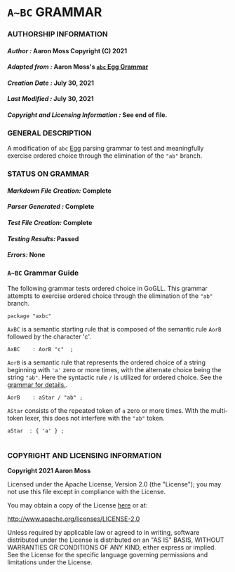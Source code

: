 # **`A~BC` GRAMMAR**
### **AUTHORSHIP INFORMATION**
#### *Author :* Aaron Moss Copyright (C) 2021
#### *Adapted from :* Aaron Moss's [`abc` Egg Grammar](https://github.com/bruceiv/egg/blob/deriv/grammars/abc.egg)
#### *Creation Date :* July 30, 2021 
#### *Last Modified :* July 30, 2021
#### *Copyright and Licensing Information :* See end of file.

###  **GENERAL DESCRIPTION**
A modification of `abc` [Egg](https://github.com/bruceiv/egg/blob/deriv/grammars/abc.egg) parsing grammar to test and meaningfully exercise ordered choice through the elimination of the `"ab"` branch.

### **STATUS ON GRAMMAR**
#### *Markdown File Creation:* Complete
#### *Parser Generated :* Complete
#### *Test File Creation:* Complete
#### *Testing Results:* Passed
#### *Errors:* None

### **`A~BC` Grammar Guide**
The following grammar tests ordered choice in GoGLL. This grammar attempts to exercise ordered choice through the elimination of the `"ab"` branch.
```
package "axbc"
```
`AxBC` is a semantic starting rule that is composed of the semantic rule `AorB` followed by the character 'c'.
```
AxBC    : AorB "c"  ;
```
`AorB` is a semantic rule that represents the ordered choice of a string beginning with `'a'` zero or more times, with the alternate choice being the string `"ab"`. Here the syntactic rule `/` is utilized for ordered choice. See the [grammar for details.](../../gogll.md).
```
AorB    : aStar / "ab" ;
```
`AStar` consists of the repeated token of `a` zero or more times. With the multi-token lexer, this does not interfere with the `"ab"` token.
```
aStar  : { 'a' } ;
```
#
### **COPYRIGHT AND LICENSING INFORMATION**
**Copyright 2021 Aaron Moss**

Licensed under the Apache License, Version 2.0 (the "License"); you may not use this file except in compliance with the License.

You may obtain a copy of the License [here](http://www.apache.org/licenses/LICENSE-2.0) or at:

http://www.apache.org/licenses/LICENSE-2.0

Unless required by applicable law or agreed to in writing, software distributed under the License is distributed on an "AS IS" BASIS, WITHOUT WARRANTIES OR CONDITIONS OF ANY KIND, either express or implied. See the License for the specific language governing permissions and limitations under the License.

